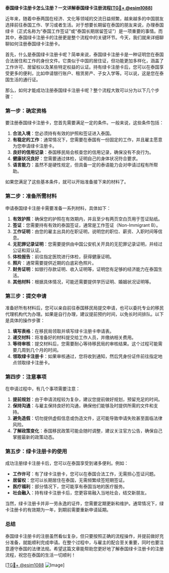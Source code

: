 **泰国绿卡注册卡怎么注册？一文详解泰国绿卡注册流程[[TG💪+ @esim1088](https://t.me/s/esim1088)]**

近年来，随着中泰两国在经济、文化等领域的交流日益频繁，越来越多的中国朋友选择前往泰国工作、学习或者生活。对于想要长期留在泰国的朋友来说，办理泰国绿卡（正式名称为“泰国工作签证”或“泰国长期居留签证”）是一项重要的事情。而其中，泰国绿卡注册卡的注册更是整个流程中的关键环节。今天，我们就来详细聊聊如何注册泰国绿卡注册卡。

首先，什么是泰国绿卡注册卡呢？简单来说，泰国绿卡注册卡是一种证明您在泰国合法居住和工作的身份文件。它类似于中国的居住证，但功能更加多样化，涵盖了工作许可、居留权以及某些特定权益的认证。持有绿卡注册卡后，您可以在泰国享受更多的便利，比如申请银行账户、租赁房产、子女入学等。可以说，这是您在泰国生活的通行证。

那么，如何才能成功注册泰国绿卡注册卡呢？整个流程大致可以分为以下几个步骤：

### **第一步：确定资格**
要注册泰国绿卡注册卡，您首先需要满足一定的条件。一般来说，这些条件包括：
1. **合法入境**：您必须持有有效的护照和签证进入泰国。
2. **有稳定的工作**：通常情况下，您需要在泰国有一份固定的工作，并且雇主愿意为您申请绿卡注册卡。
3. **良好的信用记录**：泰国移民局会核查您的信用记录，确保没有不良行为。
4. **健康状况良好**：您需要通过体检，证明自己的身体状况符合要求。
5. **语言能力**：虽然不是硬性规定，但具备一定的泰语能力会对申请过程有所帮助。

如果您满足了这些基本条件，就可以开始准备接下来的材料了。

### **第二步：准备所需材料**
申请泰国绿卡注册卡需要准备一系列材料，具体如下：
1. **有效护照**：确保您的护照在有效期内，并且至少有两页空白页用于签证贴纸。
2. **签证**：您需要持有有效的泰国签证，通常是工作签证（Non-Immigrant B）。
3. **工作证明**：由您的雇主出具的在职证明，说明您的职位、薪资、入职时间等信息。
4. **无犯罪记录证明**：您需要提供由中国公安机关开具的无犯罪记录证明，并经过公证和双认证。
5. **体检报告**：前往指定医院进行体检，获得健康证明。
6. **照片**：通常需要提供近期的白底彩色照片。
7. **财务证明**：如银行存款证明、收入证明等，证明您有足够的经济能力在泰国生活。
8. **其他材料**：根据具体情况，可能还需要提供学历证明、婚姻状况证明等。

### **第三步：提交申请**
准备好所有材料后，您可以亲自前往泰国移民局提交申请，也可以委托专业的移民代理机构代为办理。如果是自行办理，建议提前预约时间，以免长时间排队。以下是具体的操作步骤：
1. **填写表格**：在移民局领取并填写绿卡注册卡申请表。
2. **递交材料**：将准备好的材料提交给工作人员，并缴纳相关费用。
3. **等待审核**：提交材料后，您需要耐心等待移民局的审核结果。这个过程可能需要几周到几个月的时间。
4. **领取绿卡注册卡**：如果审核通过，您将收到通知，然后凭身份证件前往指定地点领取绿卡注册卡。

### **第四步：注意事项**
在申请过程中，有几个事项需要注意：
1. **提前规划**：由于申请流程较为复杂，建议您提前做好规划，预留充足的时间。
2. **保持沟通**：与雇主保持良好的沟通，确保他们能够及时提供所需的文件和支持。
3. **避免造假**：切勿提供虚假信息或伪造文件，这可能导致申请失败甚至面临法律风险。
4. **了解政策变化**：泰国移民政策可能会随时调整，建议关注官方公告，确保自己掌握最新的政策动态。

### **第五步：绿卡注册卡的使用**
成功注册绿卡注册卡后，您可以在泰国享受到诸多便利。例如：
- **工作许可**：有了绿卡注册卡，您可以在泰国合法工作，无需担心签证问题。
- **居留权**：您可以长期居住在泰国，无需频繁续签短期签证。
- **医疗福利**：部分情况下，您可能享有泰国当地的医疗服务。
- **社会融入**：持有绿卡注册卡后，您更容易融入当地社会，结交新朋友。

当然，绿卡注册卡并非一劳永逸的证件，您需要定期更新和维护。通常情况下，绿卡注册卡的有效期为一年，到期前需要重新申请延期。

### **总结**
泰国绿卡注册卡的注册虽然看似复杂，但只要按照正确的流程操作，并提前做好充分准备，就能顺利完成申请。在整个过程中，与雇主的配合至关重要，同时也要注意遵守泰国的法律法规。希望这篇文章能帮助您更好地了解泰国绿卡注册卡的注册流程，祝您在泰国的生活一切顺利！

[[TG💪+ @esim1088](https://t.me/s/esim1088) ![Image](https://i.postimg.cc/4NQfJmqS/Snipaste-2025-05-13-00-14-12.png)]